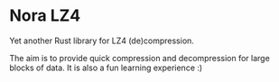 Nora LZ4
========

Yet another Rust library for LZ4 (de)compression.

The aim is to provide quick compression and decompression for large blocks of data.
It is also a fun learning experience :)
